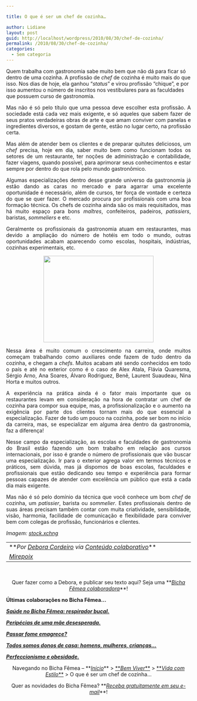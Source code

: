```yaml
---

title: O que é ser um chef de cozinha…

author: Lidiane
layout: post
guid: http://localhost/wordpress/2010/08/30/chef-de-cozinha/
permalink: /2010/08/30/chef-de-cozinha/
categories:
  - Sem categoria
---
```

Quem trabalha com gastronomia sabe muito bem que não dá para ficar só dentro de uma cozinha. A profissão de _chef_ de cozinha é muito mais do que isso. Nos dias de hoje, ela ganhou &#8220;_status_&#8221; e virou profissão &#8220;chique&#8221;, e por isso aumentou o número de inscritos nos vestibulares para as faculdades que possuem curso de gastronomia.

<p style="text-align: justify;">
  Mas não é só pelo título que uma pessoa deve escolher esta profissão. A sociedade está cada vez mais exigente, e só aqueles que sabem fazer de seus pratos verdadeiras obras de arte e que amam conviver com panelas e ingredientes diversos, e gostam de gente, estão no lugar certo, na profissão certa.
</p>

<!--more-->

<p style="text-align: justify;">
  Mas além de atender bem os clientes e de preparar quitutes deliciosos, um <em>chef</em> precisa, hoje em dia, saber muito bem como funcionam todos os setores de um restaurante, ter noções de administração e contabilidade, fazer viagens, quando possível, para aprimorar seus conhecimentos e estar sempre por dentro do que rola pelo mundo gastronômico.
</p>

<p style="text-align: justify;">
  Algumas especializações dentro desse grande universo da gastronomia já estão dando as caras no mercado e para agarrar uma excelente oportunidade é necessário, além de cursos, ter força de vontade e certeza do que se quer fazer. O mercado procura por profissionais com uma boa formação técnica. Os chefs de cozinha ainda são os mais requisitados, mas há muito espaço para bons <em>maîtres</em>, confeiteiros, padeiros, <em>patissiers</em>, baristas, <em>sommeliers</em> e etc.
</p>

<p style="text-align: justify;">
  Geralmente os profissionais da gastronomia atuam em restaurantes, mas devido a ampliação do número de hotéis em todo o mundo, outras oportunidades acabam aparecendo como escolas, hospitais, indústrias, cozinhas experimentais, etc.
</p>

<p style="text-align: center;">
  <a href="http://www.trololodemulher.com.br/blog/wp-content/uploads/2010/08/fouet.jpg"><img class="size-medium wp-image-5104 aligncenter" title="fouet" src="http://www.trololodemulher.com.br/blog/wp-content/uploads/2010/08/fouet-300x236.jpg" alt="" width="300" height="236" /></a>
</p>

<p style="text-align: justify;">
  Nessa área é muito comum o crescimento na carreira, onde muitos começam trabalhando como auxiliares onde fazem de tudo dentro da cozinha, e chegam a <em>chefs</em>. Muitos acabam até sendo conhecidos em todo o país e até no exterior como é o caso de Alex Atala, Flávia Quaresma, Sérgio Arno, Ana Soares, Álvaro Rodriguez, Benê, Laurent Suaudeau, Nina Horta e muitos outros.
</p>

<p style="text-align: justify;">
  A experiência na prática ainda é o fator mais importante que os restaurantes levam em consideração na hora de contratar um chef de cozinha para compor sua equipe, mas, a profissionalização e o aumento na exigência por parte dos clientes tornam mais do que essencial a especialização. Fazer de tudo um pouco na cozinha, pode ser bom no início da carreira, mas, se especializar em alguma área dentro da gastronomia, faz a diferença!
</p>

<p style="text-align: justify;">
  Nesse campo da especialização, as escolas e faculdades de gastronomia do Brasil estão fazendo um bom trabalho em relação aos cursos internacionais, por isso é grande o número de profissionais que vão buscar uma especialização. Ir para o exterior agrega valor em termos técnicos e práticos, sem dúvida, mas já dispomos de boas escolas, faculdades e profissionais que estão dedicando seu tempo e experiência para formar pessoas capazes de atender com excelência um público que está a cada dia mais exigente.
</p>

<p style="text-align: justify;">
  Mas não é só pelo domínio da técnica que você conhece um bom <em>chef</em> de cozinha, um <em>patissier</em>, barista ou <em>sommelier</em>. Estes profissionais dentro de suas áreas precisam também contar com muita criatividade, sensibilidade, visão, harmonia, facilidade de comunicação e flexibilidade para conviver bem com colegas de profissão, funcionários e clientes.
</p>

<p style="text-align: justify;">
  <em>Imagem: </em><a href="http://www.sxc.hu/" target="_blank"><em>stock.xchng</em></a>
</p>

<table border="0" cellspacing="0" cellpadding="0" width="600">
  <tr>
    <td width="600" valign="top">
      **<em>Por <a href="http://www.trololodemulher.com.br/category/bicha-femea-colaboradora/debora-cordeiro/" target="_self">Debora Cordeiro</a> via <a href="http://www.trololodemulher.com.br/para-voce/conteudo-colaborativo/" target="_self">Conteúdo colaborativo</a></em>**
    </td>
  </tr>
  
  <tr>
    <td width="600" valign="top">
      <em><a href="http://chefdeboracordeiro.blogspot.com/" target="_blank">Mirepoix</a></em>
    </td>
  </tr>
</table>

<p style="text-align: center;">
   
</p>

<p style="text-align: center;">
  Quer fazer como a Debora, e publicar seu texto aqui? Seja uma **<em><a href="http://www.trololodemulher.com.br/colabore/">Bicha Fêmea colaboradora</a></em>**!
</p>

**Últimas colaborações no Bicha Fêmea…**

**_[Saúde no Bicha Fêmea: respirador bucal.](http://www.trololodemulher.com.br/2010/08/18/saude-respirador-bucal/)_**

**_[Peripécias de uma mãe desesperada.](http://www.trololodemulher.com.br/2010/08/13/peripecias-de-uma-mae/)_**

**_[Passar fome emagrece?](http://www.trololodemulher.com.br/2010/08/02/passar-fome-nao-emagrece/)_**

**_[Todos somos donos de casa: homens, mulheres, crianças…](http://www.trololodemulher.com.br/2010/07/26/dicas-domesticas-evitar-gastos/)_**

**_[Perfeccionismo e obesidade.](http://www.trololodemulher.com.br/2010/07/21/perfeccionismo-e-obesidade/)_**

<p style="text-align: center;">
  Navegando no Bicha Fêmea – **<em><a href="http://www.trololodemulher.com.br/">Início</a></em>** > <a href="http://www.trololodemulher.com.br/bem-viver/">**<em>Bem Viver</em>**</a> > <a href="http://www.trololodemulher.com.br/category/estilo-de-vida/">**<em>Vida com Estilo</em>**</a> > O que é ser um chef de cozinha…
</p>

<p style="text-align: center;">
  Quer as novidades do Bicha Fêmea? **<em><a href="http://feedburner.google.com/fb/a/mailverify?uri=blogbichafemea&loc=pt_BR">Receba gratuitamente em seu e-mail</a></em>**!
</p>